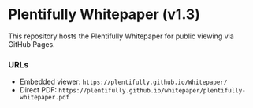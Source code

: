 # Plentifully Whitepaper (v1.3)

This repository hosts the Plentifully Whitepaper for public viewing via GitHub Pages.

### URLs
- Embedded viewer: `https://plentifully.github.io/Whitepaper/`
- Direct PDF: `https://plentifully.github.io/whitepaper/plentifully-whitepaper.pdf`
